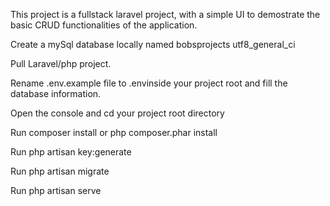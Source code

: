 This project is a fullstack laravel project, with a simple UI to demostrate the basic CRUD functionalities of the application.

Create a mySql database locally named bobsprojects utf8_general_ci

Pull Laravel/php project.

Rename .env.example file to .envinside your project root and fill the database information.

Open the console and cd your project root directory

Run composer install or php composer.phar install

Run php artisan key:generate

Run php artisan migrate

Run php artisan serve
